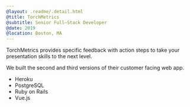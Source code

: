 ```yaml
---
@layout: .readme/.detail.html
@title: TorchMetrics
@subtitle: Senior Full–Stack Developer
@date: 2019
@location: Boston, MA
---
```

TorchMetrics provides specific feedback with action steps to take your
presentation skills to the next level.

We built the second and third versions of their customer facing web app.

- Heroku
- PostgreSQL
- Ruby on Rails
- Vue.js
